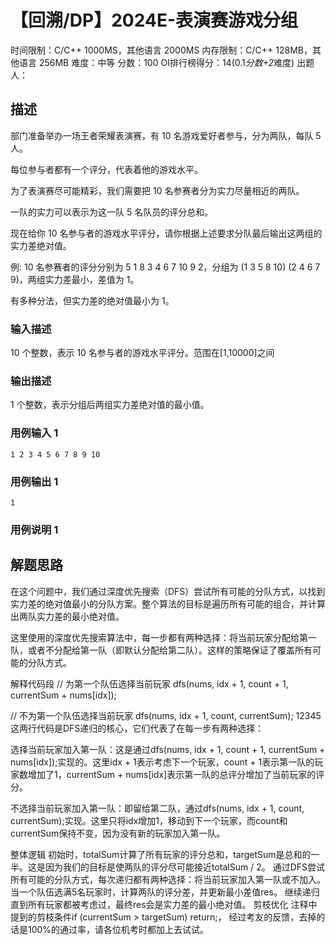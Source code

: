 # 【回溯/DP】2024E-表演赛游戏分组
 
时间限制：C/C++ 1000MS，其他语言 2000MS
内存限制：C/C++ 128MB，其他语言 256MB
难度：中等
分数：100 OI排行榜得分：14(0.1*分数+2*难度)
出题人：

## 描述

部门准备举办一场王者荣耀表演赛，有 10 名游戏爱好者参与，分为两队，每队 5 人。 

每位参与者都有一个评分，代表着他的游戏水平。 

为了表演赛尽可能精彩，我们需要把 10 名参赛者分为实力尽量相近的两队。

一队的实力可以表示为这一队 5 名队员的评分总和。 

现在给你 10 名参与者的游戏水平评分，请你根据上述要求分队最后输出这两组的实力差绝对值。 

例: 10 名参赛者的评分分别为 5 1 8 3 4 6 7 10 9 2，分组为 (1 3 5 8 10) (2 4 6 7 9)，两组实力差最小，差值为 1。

有多种分法，但实力差的绝对值最小为 1。

### 输入描述

10 个整数，表示 10 名参与者的游戏水平评分。范围在[1,10000]之间

### 输出描述

1 个整数，表示分组后两组实力差绝对值的最小值。

### 用例输入 1 
```
1 2 3 4 5 6 7 8 9 10
```
### 用例输出 1 
```
1
```
### 用例说明 1 


## 解题思路
在这个问题中，我们通过深度优先搜索（DFS）尝试所有可能的分队方式，以找到实力差的绝对值最小的分队方案。整个算法的目标是遍历所有可能的组合，并计算出两队实力差的最小绝对值。

这里使用的深度优先搜索算法中，每一步都有两种选择：将当前玩家分配给第一队，或者不分配给第一队（即默认分配给第二队）。这样的策略保证了覆盖所有可能的分队方式。

解释代码段
// 为第一个队伍选择当前玩家
dfs(nums, idx + 1, count + 1, currentSum + nums[idx]);
        
// 不为第一个队伍选择当前玩家
dfs(nums, idx + 1, count, currentSum);
12345
这两行代码是DFS递归的核心，它们代表了在每一步有两种选择：

选择当前玩家加入第一队：这是通过dfs(nums, idx + 1, count + 1, currentSum + nums[idx]);实现的。这里idx + 1表示考虑下一个玩家，count + 1表示第一队的玩家数增加了1，currentSum + nums[idx]表示第一队的总评分增加了当前玩家的评分。

不选择当前玩家加入第一队：即留给第二队，通过dfs(nums, idx + 1, count, currentSum);实现。这里只将idx增加1，移动到下一个玩家，而count和currentSum保持不变，因为没有新的玩家加入第一队。

整体逻辑
初始时，totalSum计算了所有玩家的评分总和，targetSum是总和的一半。这是因为我们的目标是使两队的评分尽可能接近totalSum / 2。
通过DFS尝试所有可能的分队方式，每次递归都有两种选择：将当前玩家加入第一队或不加入。
当一个队伍选满5名玩家时，计算两队的评分差，并更新最小差值res。
继续递归直到所有玩家都被考虑过，最终res会是实力差的最小绝对值。
剪枝优化
注释中提到的剪枝条件if (currentSum > targetSum) return;， 经过考友的反馈，去掉的话是100%的通过率，请各位机考时都加上去试试。